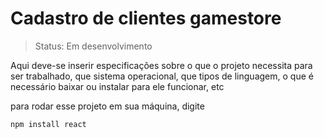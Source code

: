 # Cadastro de clientes gamestore

> Status: Em desenvolvimento

Aqui deve-se inserir especificações sobre o que o projeto necessita para ser trabalhado, que sistema operacional,
que tipos de linguagem, o que é necessário baixar ou instalar para ele funcionar, etc

para rodar esse projeto em sua máquina, digite

```
npm install react
```
